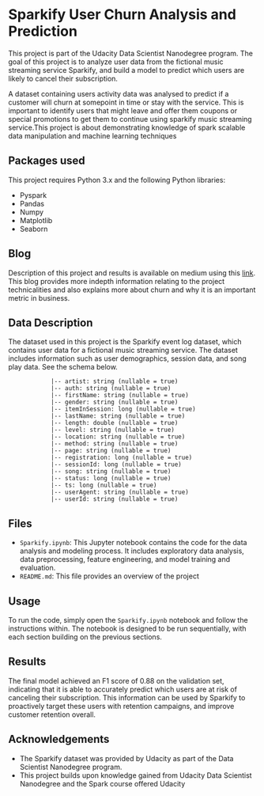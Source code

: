 # Sparkify User Churn Analysis and Prediction

This project is part of the Udacity Data Scientist Nanodegree program. The goal of this project is to analyze user data from the fictional music streaming service Sparkify, and build a model to predict which users are likely to cancel their subscription.

A dataset containing users activity data was analysed to predict if a customer will churn at somepoint in time or stay with the service. This is important to identify users that might leave and offer them coupons or special promotions to get them to continue using sparkify music streaming service.This project is about demonstrating knowledge of spark scalable data manipulation and machine learning techniques

## Packages used
This project requires Python 3.x and the following Python libraries:

- Pyspark
- Pandas
- Numpy
- Matplotlib
- Seaborn

## Blog
Description of this project and results is available on medium using this [link](url_here). This blog provides more indepth information relating to the project technicalities and also explains more about churn and why it is an important metric in business.

## Data Description

The dataset used in this project is the Sparkify event log dataset, which contains user data for a fictional music streaming service. The dataset includes information such as user demographics, session data, and song play data. See the schema below.

                |-- artist: string (nullable = true)
                |-- auth: string (nullable = true)
                |-- firstName: string (nullable = true)
                |-- gender: string (nullable = true)
                |-- itemInSession: long (nullable = true)
                |-- lastName: string (nullable = true)
                |-- length: double (nullable = true)
                |-- level: string (nullable = true)
                |-- location: string (nullable = true)
                |-- method: string (nullable = true)
                |-- page: string (nullable = true)
                |-- registration: long (nullable = true)
                |-- sessionId: long (nullable = true)
                |-- song: string (nullable = true)
                |-- status: long (nullable = true)
                |-- ts: long (nullable = true)
                |-- userAgent: string (nullable = true)
                |-- userId: string (nullable = true)
                
## Files

- `Sparkify.ipynb`: This Jupyter notebook contains the code for the data analysis and modeling process. It includes exploratory data analysis, data preprocessing, feature engineering, and model training and evaluation.
- `README.md`: This file provides an overview of the project

## Usage

To run the code, simply open the `Sparkify.ipynb` notebook and follow the instructions within. The notebook is designed to be run sequentially, with each section building on the previous sections.

## Results

The final model achieved an F1 score of 0.88 on the validation set, indicating that it is able to accurately predict which users are at risk of canceling their subscription. This information can be used by Sparkify to proactively target these users with retention campaigns, and improve customer retention overall.

## Acknowledgements

- The Sparkify dataset was provided by Udacity as part of the Data Scientist Nanodegree program.
- This project builds upon knowledge gained from Udacity Data Scientist Nanodegree and the Spark course offered Udacity
